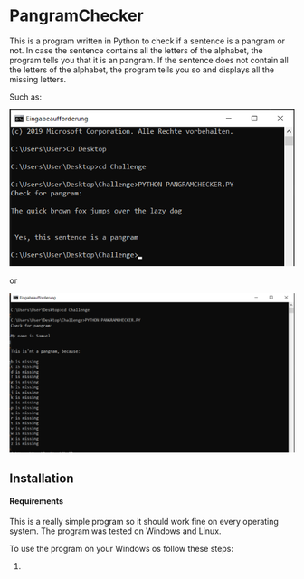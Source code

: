 # PangramChecker

This is a program written in Python to check if a sentence is a pangram or not.
In case the sentence contains all the letters of the alphabet, the program tells you that it is an pangram.
If the sentence does not contain all the letters of the alphabet, the program tells you so and displays all the missing letters.

Such as:

![PangramChecker](PangramChecker.png)

or

![PangramChecker](FalsePangram.png)


## Installation

#### Requirements

This is a really simple program so it should work fine on every operating system.
The program was tested on Windows and Linux.

To use the program on your Windows os follow these steps:

1.

